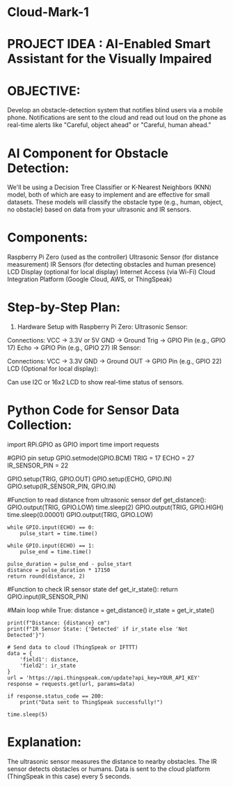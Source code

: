 # Cloud-Mark-1

# PROJECT IDEA : AI-Enabled Smart Assistant for the Visually Impaired

# OBJECTIVE:
Develop an obstacle-detection system that notifies blind users via a mobile phone. Notifications are sent to the cloud and read out loud on the phone as real-time alerts like "Careful, object ahead" or "Careful, human ahead."

# AI Component for Obstacle Detection:
We'll be using a Decision Tree Classifier or K-Nearest Neighbors (KNN) model, both of which are easy to implement and are effective for small datasets. These models will classify the obstacle type (e.g., human, object, no obstacle) based on data from your ultrasonic and IR sensors.

# Components:
Raspberry Pi Zero (used as the controller)
Ultrasonic Sensor (for distance measurement)
IR Sensors (for detecting obstacles and human presence)
LCD Display (optional for local display)
Internet Access (via Wi-Fi)
Cloud Integration Platform (Google Cloud, AWS, or ThingSpeak)

# Step-by-Step Plan:
1. Hardware Setup with Raspberry Pi Zero:
Ultrasonic Sensor:

Connections:
VCC → 3.3V or 5V
GND → Ground
Trig → GPIO Pin (e.g., GPIO 17)
Echo → GPIO Pin (e.g., GPIO 27)
IR Sensor:

Connections:
VCC → 3.3V
GND → Ground
OUT → GPIO Pin (e.g., GPIO 22)
LCD (Optional for local display):

Can use I2C or 16x2 LCD to show real-time status of sensors.

# Python Code for Sensor Data Collection:

import RPi.GPIO as GPIO
import time
import requests

#GPIO pin setup
GPIO.setmode(GPIO.BCM)
TRIG = 17
ECHO = 27
IR_SENSOR_PIN = 22

GPIO.setup(TRIG, GPIO.OUT)
GPIO.setup(ECHO, GPIO.IN)
GPIO.setup(IR_SENSOR_PIN, GPIO.IN)

#Function to read distance from ultrasonic sensor
def get_distance():
    GPIO.output(TRIG, GPIO.LOW)
    time.sleep(2)
    GPIO.output(TRIG, GPIO.HIGH)
    time.sleep(0.00001)
    GPIO.output(TRIG, GPIO.LOW)

    while GPIO.input(ECHO) == 0:
        pulse_start = time.time()

    while GPIO.input(ECHO) == 1:
        pulse_end = time.time()

    pulse_duration = pulse_end - pulse_start
    distance = pulse_duration * 17150
    return round(distance, 2)

#Function to check IR sensor state
def get_ir_state():
    return GPIO.input(IR_SENSOR_PIN)

#Main loop
while True:
    distance = get_distance()
    ir_state = get_ir_state()
    
    print(f"Distance: {distance} cm")
    print(f"IR Sensor State: {'Detected' if ir_state else 'Not Detected'}")

    # Send data to cloud (ThingSpeak or IFTTT)
    data = {
        'field1': distance,
        'field2': ir_state
    }
    url = 'https://api.thingspeak.com/update?api_key=YOUR_API_KEY'
    response = requests.get(url, params=data)

    if response.status_code == 200:
        print("Data sent to ThingSpeak successfully!")

    time.sleep(5)

# Explanation:
The ultrasonic sensor measures the distance to nearby obstacles.
The IR sensor detects obstacles or humans.
Data is sent to the cloud platform (ThingSpeak in this case) every 5 seconds.
